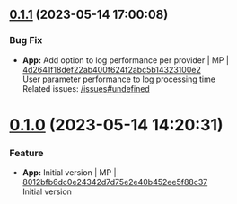 <a name="0.1.1"></a>

## [0.1.1](https://github.com/admiralcloud/ac-aws-customcredentialprovider/compare/v0.1.0..v0.1.1) (2023-05-14 17:00:08)


### Bug Fix

* **App:** Add option to log performance per provider | MP | [4d2641f18def22ab400f624f2abc5b14323100e2](https://github.com/admiralcloud/ac-aws-customcredentialprovider/commit/4d2641f18def22ab400f624f2abc5b14323100e2)    
User parameter performance to log processing time  
Related issues: [/issues#undefined](https://github.com//issues/undefined)
<a name="0.1.0"></a>
 
# [0.1.0](https://github.com/admiralcloud/ac-aws-customcredentialprovider/compare/..v0.1.0) (2023-05-14 14:20:31)


### Feature

* **App:** Initial version | MP | [8012bfb6dc0e24342d7d75e2e40b452ee5f88c37](https://github.com/admiralcloud/ac-aws-customcredentialprovider/commit/8012bfb6dc0e24342d7d75e2e40b452ee5f88c37)    
Initial version
